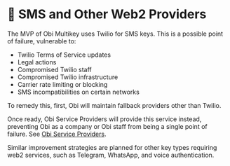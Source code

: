 # 📲 SMS and Other Web2 Providers

The MVP of Obi Multikey uses Twilio for SMS keys. This is a possible point of failure, vulnerable to:

* Twilio Terms of Service updates
* Legal actions
* Compromised Twilio staff
* Compromised Twilio infrastructure
* Carrier rate limiting or blocking
* SMS incompatibilities on certain networks

To remedy this, first, Obi will maintain fallback providers other than Twilio.

Once ready, Obi Service Providers will provide this service instead, preventing Obi as a company or Obi staff from being a single point of failure. See [Obi Service Providers](../../roadmap-features/obi-service-providers/).

Similar improvement strategies are planned for other key types requiring web2 services, such as Telegram, WhatsApp, and voice authentication.
